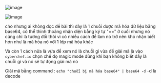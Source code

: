 
![image](https://github.com/user-attachments/assets/ed06ddfa-9120-453a-99f8-aa100b79bbd3)


![image](https://github.com/user-attachments/assets/78419501-8ee3-4846-8610-35b439244f40)


cho nhưng ai không đọc đề bài thì đây là 1 chuỗi được mã hóa dữ liệu bằng base64, có thể thỉnh thoảng nhận diện bằng ký tự "==" ở cuối nhưng nó cũng chỉ là tương đối thôi vì có nhiều cách để làm nó trở nên khó nhận biết hơn như là mã hóa nó với 1 lớp mã hóa khác

Và còn 1 cách nữa là vừa để xem nó là chuỗi gì vừa để giải mã là vào `cyberchef.io` chọn chế đọ magic mode dùng khi bạn không biết đấy là chuỗi gì và nó sẽ tự đọng giải mã nó  

Giải mã bằng command : `echo "chuỗi bị mã hóa base64" | base64 -d` -d là decode 
